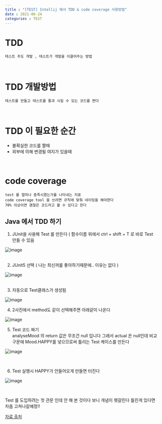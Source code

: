 ```yaml
---
title : "[TEST] Intellij 에서 TDD & code coverage 사용방법"
date : 2021-06-24
categories : TEST
---
```


# TDD 
    테스트 주도 개발 , 테스트가 개발을 이끌어주는 방법  
<br/>

# TDD 개발방법
    테스트를 만들고 테스트를 통과 시킬 수 있는 코드를 짠다  
<br/>

# TDD 이 필요한 순간
* 불확실한 코드를 짤때
* 외부에 의해 변경될 여지가 있을때
<br/>

#  code coverage 
    test 를 얼마나 충족시켰는가를 나타내는 지표
    code coverage tool 을 쓰려면 규칙에 맞춰 네이밍을 해야한다
    70% 이상이면 괜찮은 코드라고 볼 수 있다고 한다
    
## Java 에서 TDD 하기

1. JUnit을 사용해 Test 를 만든다 ( 함수이름 위에서 ctrl + shift + T 로 바로 Test 만들 수 있음 

![image](https://user-images.githubusercontent.com/42766429/123211658-b34ece00-d4fe-11eb-89d8-cfe075ab0297.png)  
<br/>

2. JUnit5 선택 ( 나는 최신꺼를 좋아하기때문에.. 이유는 없다 )

![image](https://user-images.githubusercontent.com/42766429/123211765-d9746e00-d4fe-11eb-8458-54d2f55f0d4e.png)  
<br/>

3. 자동으로 Test클래스가 생성됨

![image](https://user-images.githubusercontent.com/42766429/123211851-fa3cc380-d4fe-11eb-8dd1-e3c82a5c5830.png)
<br/>

4. 2사진에서 method도 같이 선택해주면 아래같이 나온다

![image](https://user-images.githubusercontent.com/42766429/123211907-0fb1ed80-d4ff-11eb-8304-4de3eeb893e4.png)
<br/>

5. Test 코드 짜기 <br/> analyseMood 의 return 값은 무조건 null 입니다 그래서 actual 은 null인데 비교구문에 Mood.HAPPY를 넣으므로써 틀리는 Test 케이스를 만든다

![image](https://user-images.githubusercontent.com/42766429/123211984-25271780-d4ff-11eb-9526-d6cdaf739015.png)

<br/>

6. Test 실행시 HAPPY가 안들어오게 만들면 터진다

![image](https://user-images.githubusercontent.com/42766429/123212150-60294b00-d4ff-11eb-952b-727f21be1068.png)

<br/>

Test 를 도입하려는 첫 관문 인데 안 해 본 것이다 보니 개념이 헷갈린다
틀린게 있다면 차츰 고쳐나갈예정!!

[자료 출처](https://www.youtube.com/watch?v=QDFI19lj4OM)
